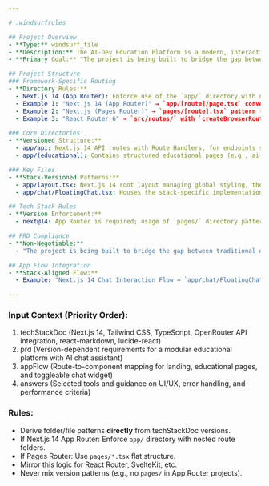 ```yaml
---

# .windsurfrules

## Project Overview
- **Type:** windsurf_file
- **Description:** The AI-Dev Education Platform is a modern, interactive learning environment built with Next.js 14+ using the App Router. It is designed to educate senior developers on AI-assisted development and the Model Context Protocol (MCP) with a clean, modular structure combining static educational content and a dynamic AI chat assistant.
- **Primary Goal:** "The project is being built to bridge the gap between traditional development education and modern AI-assisted techniques. Key success criteria include a clean, modular architecture, an engaging and accessible user interface, and the readiness for future dynamic integrations, such as a fully functional API-driven chat experience using OpenRouter." 

## Project Structure
### Framework-Specific Routing
- **Directory Rules:**
  - Next.js 14 (App Router): Enforce use of the `app/` directory with nested route folders following the `app/[route]/page.tsx` conventions.
  - Example 1: "Next.js 14 (App Router)" → `app/[route]/page.tsx` conventions
  - Example 2: "Next.js (Pages Router)" → `pages/[route].tsx` pattern (not applicable here)
  - Example 3: "React Router 6" → `src/routes/` with `createBrowserRouter` (not applicable here)

### Core Directories
- **Versioned Structure:**
  - app/api: Next.js 14 API routes with Route Handlers, for endpoints such as chat interactions.
  - app/(educational): Contains structured educational pages (e.g., ai-dev-work, building-mcp-servers) organized as nested routes.

### Key Files
- **Stack-Versioned Patterns:**
  - app/layout.tsx: Next.js 14 root layout managing global styling, theming, and navigation.
  - app/chat/FloatingChat.tsx: Houses the stack-specific implementation of the floating chat widget composed of ChatContainer, ChatInput, and ChatMessage components.

## Tech Stack Rules
- **Version Enforcement:**
  - next@14: App Router is required; usage of `pages/` directory patterns is prohibited.

## PRD Compliance
- **Non-Negotiable:**
  - "The project is being built to bridge the gap between traditional development education and modern AI-assisted techniques. Key success criteria include a clean, modular architecture, an engaging and accessible user interface, and the readiness for future dynamic integrations, such as a fully functional API-driven chat experience using OpenRouter." 

## App Flow Integration
- **Stack-Aligned Flow:**
  - Example: "Next.js 14 Chat Interaction Flow → `app/chat/FloatingChat.tsx` implements a toggleable chat interface using static placeholder data with a clear separation of UI components, ready to integrate server actions and persistent chat history."

---
```


### Input Context (Priority Order):
1. techStackDoc (Next.js 14, Tailwind CSS, TypeScript, OpenRouter API integration, react-markdown, lucide-react)
2. prd (Version-dependent requirements for a modular educational platform with AI chat assistant)
3. appFlow (Route-to-component mapping for landing, educational pages, and toggleable chat widget)
4. answers (Selected tools and guidance on UI/UX, error handling, and performance criteria)

### Rules:
- Derive folder/file patterns **directly** from techStackDoc versions.
- If Next.js 14 App Router: Enforce `app/` directory with nested route folders.
- If Pages Router: Use `pages/*.tsx` flat structure.
- Mirror this logic for React Router, SvelteKit, etc.
- Never mix version patterns (e.g., no `pages/` in App Router projects).
